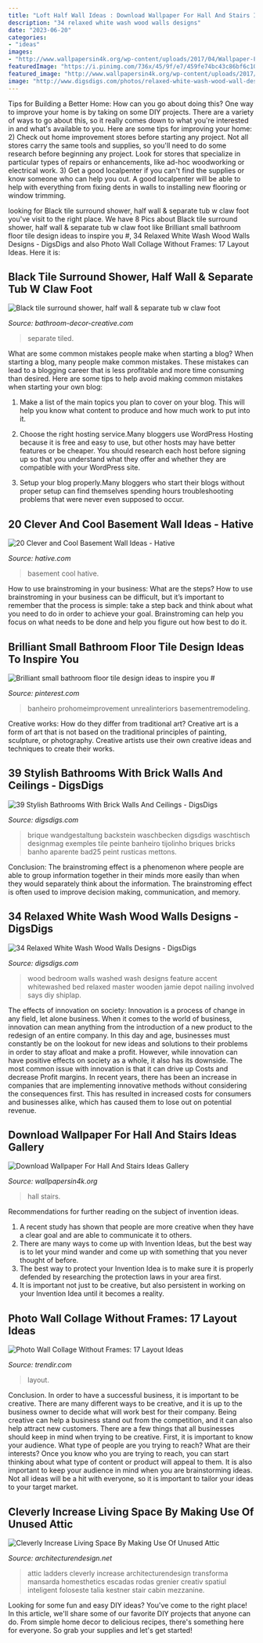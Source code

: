 ```yaml
---
title: "Loft Half Wall Ideas : Download Wallpaper For Hall And Stairs Ideas Gallery"
description: "34 relaxed white wash wood walls designs"
date: "2023-06-20"
categories:
- "ideas"
images:
- "http://www.wallpapersin4k.org/wp-content/uploads/2017/04/Wallpaper-For-Hall-And-Stairs-Ideas-6.jpg"
featuredImage: "https://i.pinimg.com/736x/45/9f/e7/459fe74bc43c86bf6c10702c9ca061e4.jpg"
featured_image: "http://www.wallpapersin4k.org/wp-content/uploads/2017/04/Wallpaper-For-Hall-And-Stairs-Ideas-6.jpg"
image: "http://www.digsdigs.com/photos/relaxed-white-wash-wood-wall-designs-3.jpg"
---
```



Tips for Building a Better Home: How can you go about doing this?
One way to improve your home is by taking on some DIY projects. There are a variety of ways to go about this, so it really comes down to what you're interested in and what's available to you. Here are some tips for improving your home: 
2) Check out home improvement stores before starting any project. Not all stores carry the same tools and supplies, so you'll need to do some research before beginning any project. Look for stores that specialize in particular types of repairs or enhancements, like ad-hoc woodworking or electrical work. 
3) Get a good localpenter if you can't find the supplies or know someone who can help you out. A good localpenter will be able to help with everything from fixing dents in walls to installing new flooring or window trimming.

	

		
looking for Black tile surround shower, half wall &amp; separate tub w claw foot you've visit to the right place. We have 8 Pics about Black tile surround shower, half wall &amp; separate tub w claw foot like Brilliant small bathroom floor tile design ideas to inspire you #, 34 Relaxed White Wash Wood Walls Designs - DigsDigs and also Photo Wall Collage Without Frames: 17 Layout Ideas. Here it is:
		
    
## Black Tile Surround Shower, Half Wall &amp; Separate Tub W Claw Foot

<img loading=lazy src="https://bathroom-decor-creative.com/wp-content/uploads/2019/04/BD054615-67A4-4F83-BE40-A85753ED0987-225x300.jpeg" onerror="this.onerror=null;this.src='https://tse1.mm.bing.net/th?id=OIP.Lr-R97WcpGWH57nSmmMRcwAAAA&amp;pid=15.1';" alt="Black tile surround shower, half wall &amp; separate tub w claw foot">

_Source: bathroom-decor-creative.com_

>separate tiled. 

	

What are some common mistakes people make when starting a blog?
When starting a blog, many people make common mistakes. These mistakes can lead to a blogging career that is less profitable and more time consuming than desired. Here are some tips to help avoid making common mistakes when starting your own blog:
1. Make a list of the main topics you plan to cover on your blog. This will help you know what content to produce and how much work to put into it.

2. Choose the right hosting service.Many bloggers use WordPress Hosting because it is free and easy to use, but other hosts may have better features or be cheaper. You should research each host before signing up so that you understand what they offer and whether they are compatible with your WordPress site.

3. Setup your blog properly.Many bloggers who start their blogs without proper setup can find themselves spending hours troubleshooting problems that were never even supposed to occur.

    
## 20 Clever And Cool Basement Wall Ideas - Hative

<img loading=lazy src="https://hative.com/wp-content/uploads/2014/05/basement-wall-ideas/14-cool-basement-wall.jpg" onerror="this.onerror=null;this.src='https://tse2.mm.bing.net/th?id=OIP.Zu_IihuqAV17VjEmXT2JCgHaJ4&amp;pid=15.1';" alt="20 Clever and Cool Basement Wall Ideas - Hative">

_Source: hative.com_

>basement cool hative. 

	

How to use brainstroming in your business: What are the steps?
How to use brainstroming in your business can be difficult, but it’s important to remember that the process is simple: take a step back and think about what you need to do in order to achieve your goal. Brainstroming can help you focus on what needs to be done and help you figure out how best to do it.

    
## Brilliant Small Bathroom Floor Tile Design Ideas To Inspire You #

<img loading=lazy src="https://i.pinimg.com/736x/45/9f/e7/459fe74bc43c86bf6c10702c9ca061e4.jpg" onerror="this.onerror=null;this.src='https://tse1.mm.bing.net/th?id=OIP.AbwXhJ9TLqj4v2yW0IW2iAHaLG&amp;pid=15.1';" alt="Brilliant small bathroom floor tile design ideas to inspire you #">

_Source: pinterest.com_

>banheiro prohomeimprovement unrealinteriors basementremodeling. 

	

Creative works: How do they differ from traditional art?
Creative art is a form of art that is not based on the traditional principles of painting, sculpture, or photography. Creative artists use their own creative ideas and techniques to create their works.

    
## 39 Stylish Bathrooms With Brick Walls And Ceilings - DigsDigs

<img loading=lazy src="https://www.digsdigs.com/photos/stylish-bathrooms-with-brick-walls-and-ceilings-47.jpg" onerror="this.onerror=null;this.src='https://tse2.mm.bing.net/th?id=OIP.dYgXAYGCFlHLB77jJd6vmwHaLH&amp;pid=15.1';" alt="39 Stylish Bathrooms With Brick Walls And Ceilings - DigsDigs">

_Source: digsdigs.com_

>brique wandgestaltung backstein waschbecken digsdigs waschtisch designmag exemples tile peinte banheiro tijolinho briques bricks banho aparente bad25 peint rusticas mettons. 

	

Conclusion:
The brainstroming effect is a phenomenon where people are able to group information together in their minds more easily than when they would separately think about the information. The brainstroming effect is often used to improve decision making, communication, and memory.

    
## 34 Relaxed White Wash Wood Walls Designs - DigsDigs

<img loading=lazy src="http://www.digsdigs.com/photos/relaxed-white-wash-wood-wall-designs-3.jpg" onerror="this.onerror=null;this.src='https://tse2.mm.bing.net/th?id=OIP.EA4A0D_bZdwz5WR1JWXHgAHaJ_&amp;pid=15.1';" alt="34 Relaxed White Wash Wood Walls Designs - DigsDigs">

_Source: digsdigs.com_

>wood bedroom walls washed wash designs feature accent whitewashed bed relaxed master wooden jamie depot nailing involved says diy shiplap. 

	

The effects of innovation on society:
Innovation is a process of change in any field, let alone business. When it comes to the world of business, innovation can mean anything from the introduction of a new product to the redesign of an entire company. In this day and age, businesses must constantly be on the lookout for new ideas and solutions to their problems in order to stay afloat and make a profit.
However, while innovation can have positive effects on society as a whole, it also has its downside. The most common issue with innovation is that it can drive up Costs and decrease Profit margins. In recent years, there has been an increase in companies that are implementing innovative methods without considering the consequences first. This has resulted in increased costs for consumers and businesses alike, which has caused them to lose out on potential revenue.

    
## Download Wallpaper For Hall And Stairs Ideas Gallery

<img loading=lazy src="http://www.wallpapersin4k.org/wp-content/uploads/2017/04/Wallpaper-For-Hall-And-Stairs-Ideas-6.jpg" onerror="this.onerror=null;this.src='https://tse3.mm.bing.net/th?id=OIP.w7PgLzmrxAJ-Coz0KKVP7wHaJ3&amp;pid=15.1';" alt="Download Wallpaper For Hall And Stairs Ideas Gallery">

_Source: wallpapersin4k.org_

>hall stairs. 

	

Recommendations for further reading on the subject of invention ideas.
1. A recent study has shown that people are more creative when they have a clear goal and are able to communicate it to others.
2. There are many ways to come up with Invention Ideas, but the best way is to let your mind wander and come up with something that you never thought of before. 
3. The best way to protect your Invention Idea is to make sure it is properly defended by researching the protection laws in your area first. 
4. It is important not just to be creative, but also persistent in working on your Invention Idea until it becomes a reality.

    
## Photo Wall Collage Without Frames: 17 Layout Ideas

<img loading=lazy src="https://cdn.trendir.com/wp-content/uploads/old/trends/2015/08/14/wall-decorated-in-black-and-white-photos-floor-to-ceiling.jpg" onerror="this.onerror=null;this.src='https://tse2.mm.bing.net/th?id=OIP.BCghp1CEY_3dIQpli-Yp_QHaKt&amp;pid=15.1';" alt="Photo Wall Collage Without Frames: 17 Layout Ideas">

_Source: trendir.com_

>layout. 

	

Conclusion.
In order to have a successful business, it is important to be creative. There are many different ways to be creative, and it is up to the business owner to decide what will work best for their company. Being creative can help a business stand out from the competition, and it can also help attract new customers. There are a few things that all businesses should keep in mind when trying to be creative.
First, it is important to know your audience. What type of people are you trying to reach? What are their interests? Once you know who you are trying to reach, you can start thinking about what type of content or product will appeal to them. It is also important to keep your audience in mind when you are brainstorming ideas. Not all ideas will be a hit with everyone, so it is important to tailor your ideas to your target market.

    
## Cleverly Increase Living Space By Making Use Of Unused Attic

<img loading=lazy src="https://cdn.architecturendesign.net/wp-content/uploads/2015/12/AD-Attic-Living-Space-Design-19.jpg" onerror="this.onerror=null;this.src='https://tse2.mm.bing.net/th?id=OIP.uFU7mKTH0Udx7MIJ_xvSzgHaLH&amp;pid=15.1';" alt="Cleverly Increase Living Space By Making Use Of Unused Attic">

_Source: architecturendesign.net_

>attic ladders cleverly increase architecturendesign transforma mansarda homesthetics escadas rodas grenier creativ spatiul inteligent foloseste talia kestner stair cabin mezzanine. 

	

Looking for some fun and easy DIY ideas? You've come to the right place! In this article, we'll share some of our favorite DIY projects that anyone can do. From simple home decor to delicious recipes, there's something here for everyone. So grab your supplies and let's get started!

